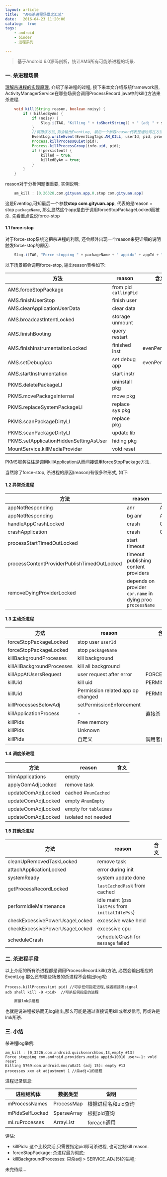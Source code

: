 ```yaml
---
layout: article
title:  "AMS杀进程场景之汇总"
date:   2016-04-23 11:20:00
catalog:  true
tags:
    - android
    - binder
    - 进程系列

---
```


> 基于Android 6.0源码剖析，统计AMS所有可能杀进程的场景.



### 一. 杀进程场景

[理解杀进程的实现原理](https://panard313.github.io/2016/04/16/kill-signal/), 介绍了杀进程的过程, 接下来本文介绍系统framework层, ActivityManagerService在哪些场景会调用ProcessRecord.java中的kill()方法来杀进程.

```java
    void kill(String reason, boolean noisy) {
        if (!killedByAm) {
            if (noisy) {
                Slog.i(TAG, "Killing " + toShortString() + " (adj " + setAdj + "): " + reason);
            }
            //调用该方法,则会输出EventLog, 最后一个参数reason代表是通过何在方法触发kill
            EventLog.writeEvent(EventLogTags.AM_KILL, userId, pid, processName, setAdj, reason);
            Process.killProcessQuiet(pid);
            Process.killProcessGroup(info.uid, pid);
            if (!persistent) {
                killed = true;
                killedByAm = true;
            }
        }
    }

```

reason对于分析问题很重要, 实例说明:

```java
    am_kill : [0,26328,com.gityuan.app,0,stop com.gityuan.app]
```

这是Eventlog,可知最后一个参数**stop com.gityuan.app**, 代表的是reason = stop `packageName`, 那么显然这个app是由于调用forceStopPackageLocked而被杀.
先看重点说说force-stop

#### 1.1 force-stop

对于force-stop系统这把杀进程的利器, 还会额外出现一个reason来更详细的说明触发force-stop的原因.

```java
    Slog.i(TAG, "Force stopping " + packageName + " appid=" + appId + " user=" + userId + ": " + reason);
```

以下场景都会调用force-stop, 输出reason表格如下:

|方法|reason|含义|
|---|---|---|
|AMS.forceStopPackage|from pid `callingPid`||
|AMS.finishUserStop|finish user||
|AMS.clearApplicationUserData|clear data||
|AMS.broadcastIntentLocked|storage unmount||
|AMS.finishBooting|query restart||
|AMS.finishInstrumentationLocked|finished inst|evenPersistent|
|AMS.setDebugApp|set debug app|evenPersistent|
|AMS.startInstrumentation|start instr|
|PKMS.deletePackageLI|uninstall pkg||
|PKMS.movePackageInternal|move pkg||
|PKMS.replaceSystemPackageLI|replace sys pkg||
|PKMS.scanPackageDirtyLI|replace pkg||
|PKMS.scanPackageDirtyLI|update lib||
|PKMS.setApplicationHiddenSettingAsUser|hiding pkg||
|MountService.killMediaProvider|vold reset||

PKMS服务往往是调用killApplication从而间接调用forceStopPackage方法.

当然除了force-stop, 杀进程的原因(reason)有很多种形式, 如下:

#### 1.2 异常杀进程

|方法|reason|含义|
|---|---|---|
|appNotResponding|anr|ANR|
|appNotResponding|bg anr|ANR|
|handleAppCrashLocked|crash|CRASH|
|crashApplication|crash|CRASH|
|processStartTimedOutLocked|start timeout||
|processContentProviderPublishTimedOutLocked|timeout publishing content providers||
|removeDyingProviderLocked|depends on provider `cpr.name` in dying proc `processName`||


#### 1.3 主动杀进程

|方法|reason|含义|
|---|---|---|
|forceStopPackageLocked|stop user `userId`|
|forceStopPackageLocked|stop `packageName`|
|killBackgroundProcesses|kill background||
|killAllBackgroundProcesses|kill all background||
|killAppAtUsersRequest|user request after error|FORCE_CLOSE|
|killUid|kill uid|PERMISSION|
|killUid|Permission related app op changed|PERMISSION|
|killProcessesBelowAdj|setPermissionEnforcement||
|killApplicationProcess|-|直接杀|
|killPids|Free memory||
|killPids|Unknown||
|killPids|自定义|调用者自定义|

#### 1.4 调度杀进程

|方法|reason|含义|
|---|---|---|
|trimApplications|empty||
|applyOomAdjLocked|remove task||
|updateOomAdjLocked|cached #`numCached`||
|updateOomAdjLocked|empty #`numEmpty`||
|updateOomAdjLocked|empty for `tableime`s||
|updateOomAdjLocked|isolated not needed||


#### 1.5 其他杀进程

|方法|reason|含义|
|---|---|---|
|cleanUpRemovedTaskLocked|remove task||
|attachApplicationLocked|error during init||
|systemReady|system update done||
|getProcessRecordLocked|`lastCachedPss`k from cached||
|performIdleMaintenance|idle maint (pss `lastPss`  from `initialIdlePss`)||
|checkExcessivePowerUsageLocked|excessive wake held ||
|checkExcessivePowerUsageLocked|excessive cpu ||
|scheduleCrash|scheduleCrash for `message` failed|

### 二. 杀进程手段


以上介绍的所有杀进程都是调用ProcessRecord.kill()方法, 必然会输出相应的EventLog.那么还有哪些场景的杀进程不会输出log呢:

	Process.killProcess(int pid) //可杀任何指定进程,或者直接发signal
	adb shell kill -9 <pid>  //可杀任何指定的进程  
```java
    直接lmk杀进程
```

也就是说进程被杀而无log输出,那么可能是通过直接调用kill或者发信号, 再或许是lmk所杀.

### 三. 小结

杀进程log举例:

    am_kill : [0,3226,com.android.quicksearchbox,13,empty #13]
    Force stopping com.android.providers.media appid=10010 user=-1: vold reset
    Killing 5769:com.android.mms/u0a21 (adj 15): empty #13
    processes xxx at adjustment 1 //杀adj=1的进程


进程记录信息:

|进程结构体|数据类型|说明|
|---|---|---|
|mProcessNames| ProcessMap<ProcessRecord>|根据进程名和uid查询|
|mPidsSelfLocked|SparseArray<ProcessRecord>|根据pid查询|
|mLruProcesses| ArrayList<ProcessRecord>|foreach调用|

评估:

- killPids: 这个比较灵活,只需要指定pid即可杀进程, 也可定制kill reason.
- forceStopPackage: 杀进程最为彻底;
- killBackgroundProcesses: 只杀adj > SERVICE_ADJ(5)的进程;


未完待续...
